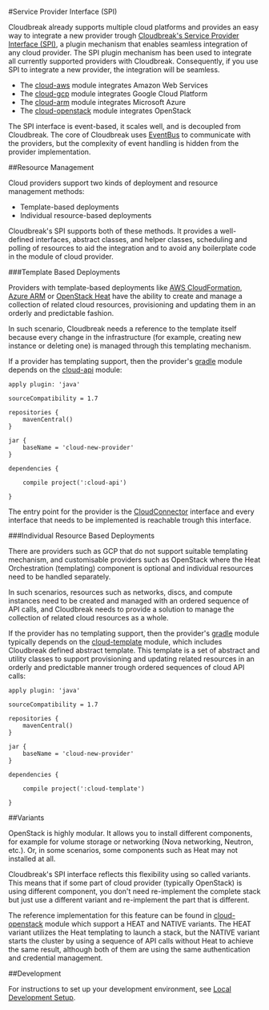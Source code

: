 #Service Provider Interface (SPI)

Cloudbreak already supports multiple cloud platforms and provides an easy way to integrate a new provider trough [Cloudbreak's Service Provider Interface (SPI)](https://github.com/sequenceiq/cloudbreak/tree/master/cloud-api), a plugin mechanism that enables seamless integration of any cloud provider. The SPI plugin mechanism has been used to integrate all currently supported providers with Cloudbreak. Consequently, if you use SPI to integrate a new provider, the integration will be seamless.
 
 * The [cloud-aws](https://github.com/sequenceiq/cloudbreak/tree/master/cloud-aws) module integrates Amazon Web Services
 * The [cloud-gcp](https://github.com/sequenceiq/cloudbreak/tree/master/cloud-gcp) module integrates Google Cloud Platform
 * The [cloud-arm](https://github.com/sequenceiq/cloudbreak/tree/master/cloud-arm) module integrates Microsoft Azure
 * The [cloud-openstack](https://github.com/sequenceiq/cloudbreak/tree/master/cloud-openstack) module integrates OpenStack

The SPI interface is event-based, it scales well, and is decoupled from Cloudbreak. The core of Cloudbreak uses [EventBus](http://projectreactor.io/) to communicate with the providers, but the complexity of event handling is hidden from the provider implementation.

##Resource Management

Cloud providers support two kinds of deployment and resource management methods:

* Template-based deployments
* Individual resource-based deployments

Cloudbreak's SPI supports both of these methods. It provides a well-defined interfaces, abstract classes, and helper classes, scheduling and polling of resources to aid the integration and to avoid any boilerplate code in the module of cloud provider.

###Template Based Deployments

Providers with template-based deployments like [AWS CloudFormation](https://aws.amazon.com/cloudformation/), [Azure ARM](https://azure.microsoft.com/en-us/documentation/articles/resource-group-overview/#) or [OpenStack Heat](https://wiki.openstack.org/wiki/Heat) have the ability to create and manage a collection of related cloud resources, provisioning and updating them in an orderly and predictable fashion. 

In such scenario, Cloudbreak needs a reference to the template itself because every change in the infrastructure (for example, creating new instance or deleting one) is managed through this templating mechanism.

If a provider has templating support, then the provider's [gradle](http://gradle.org/) module depends on the [cloud-api](https://github.com/sequenceiq/cloudbreak/tree/master/cloud-api) module:

```
apply plugin: 'java'

sourceCompatibility = 1.7

repositories {
    mavenCentral()
}

jar {
    baseName = 'cloud-new-provider'
}

dependencies {

    compile project(':cloud-api')

}
```

The entry point for the provider is the  [CloudConnector](https://github.com/sequenceiq/cloudbreak/blob/master/cloud-api/src/main/java/com/sequenceiq/cloudbreak/cloud/CloudConnector.java) interface and every interface that needs to be implemented is reachable trough this interface.

###Individual Resource Based Deployments

There are providers such as GCP that do not support suitable templating mechanism, and customisable providers such as OpenStack where the Heat Orchestration (templating) component is optional and individual resources need to be handled separately. 

In such scenarios, resources such as networks, discs, and compute instances need to be created and managed with an ordered sequence of API calls, and Cloudbreak needs to provide a solution to manage the collection of related cloud resources as a whole.

If the provider has no templating support, then the provider's [gradle](http://gradle.org/) module typically depends on the [cloud-template](https://github.com/sequenceiq/cloudbreak/tree/master/cloud-template) module, which includes Cloudbreak defined abstract template. This template is a set of abstract and utility classes to support provisioning and updating related resources in an orderly and predictable manner trough ordered sequences of cloud API calls:

```
apply plugin: 'java'

sourceCompatibility = 1.7

repositories {
    mavenCentral()
}

jar {
    baseName = 'cloud-new-provider'
}

dependencies {

    compile project(':cloud-template')

}
```

##Variants

OpenStack is highly modular. It allows you to install different components, for example for volume storage or networking (Nova networking, Neutron, etc.). Or, in some scenarios, some components such as Heat may not installed at all.

Cloudbreak's SPI interface reflects this flexibility using so called variants. This means that if some part of cloud provider (typically OpenStack) is using different component, you don't need re-implement the complete stack but just use a different variant and re-implement the part that is different.

The reference implementation for this feature can be found in  [cloud-openstack](https://github.com/sequenceiq/cloudbreak/tree/master/cloud-openstack) module which support a HEAT and NATIVE variants. The HEAT variant utilizes the Heat templating to launch a stack, but the NATIVE variant starts the cluster by using a sequence of API calls without Heat to achieve the same result, although both of them are using the same authentication and credential management.

##Development

For instructions to set up your development environment, see [Local Development Setup](https://github.com/sequenceiq/cloudbreak/blob/master/docs/dev/development.md).

